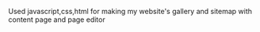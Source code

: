 
Used javascript,css,html for making my website's gallery and sitemap with content page and page editor
